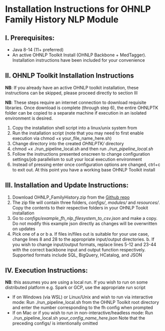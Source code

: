 # Installation Instructions for OHNLP Family History NLP Module

## I.	Prerequisites:

-	Java 8-14 (11+ preferred)
-	An active OHNLP Toolkit Install (OHNLP Backbone + MedTagger). Installation instructions have been included for your convenience

## II.	OHNLP Toolkit Installation Instructions

**NB**: If you already have an active OHNLP toolkit installation, these instructions can be skipped, please proceed directly to section III

**NB**: These steps require an internet connection to download requisite libraries. Once download is complete (through step 6), the entire OHNLPTK folder can be copied to a separate machine if execution in an isolated environment is desired. 

1.	Copy the installation shell script into a linux/unix system from 
2.	Run the installation script (note that you may need to first enable execution via chmod +x your_file_name_here.sh)
3.	Change directory into the created *OHNLPTK/* directory
4.	chmod +x ./run_pipeline_local.sh and then run *./run_pipeline_local.sh*
5.	Follow the instructions presented onscreen to change configuration settings/job parallelism to suit your local execution environment
6.	Instead of pressing enter once configuration options are changed, ctrl+c to exit out. At this point you have a working base OHNLP Toolkit install

## III.	Installation and Update Instructions:
1.	Download OHNLP_FamilyHistory.zip from the [Github repo](https://github.com/OHNLP/FamilyHistoryNLP) 
2.	The zip file will contain three folders, *configs/*, *modules/* and *resources/*. Copy the contents to their respective folders in your OHNLP Tookit installation
3.	Go to *configs/example_fh_nlp_filesystem_to_csv.json* and make a copy.  Do not modify this example json directly as changes will be overwritten on updates
4.	Pick one of a or b
	a.	If files in/files out is suitable for your use case, change lines 8 and 28 to the appropriate input/output directories. 
	b.	If you wish to change input/output formats, replace lines 5-12 and 23-44 with the correct backbone input and output function respectively. Supported formats include SQL, BigQuery, HCatalog, and JSON


## IV.	Execution Instructions:
**NB**: this assumes you are using a local run. If you wish to run on some distributed platform e.g. Spark or GCP, use the appropriate run script
-	If on Windows (via WSL) or Linux/Unix and wish to run via interactive mode: Run ./run_pipeline_local.sh from the OHNLP Toolkit root directory and enter the number corresponding to the fh config when prompted
-	If on Mac or if you wish to run in non-interactive/headless mode: Run ./run_pipeline_local.sh *your_config_name_here.json* Note that the preceding configs/ is intentionally omitted


